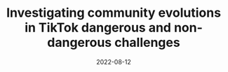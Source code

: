 ---
title: 'Investigating community evolutions in TikTok dangerous and non-dangerous challenges'
collection: publications
permalink: /publication/2022-Journal of Information Science-Investigating-community.md
excerpt: 'G. Bonifazi, S. Cecchini, E. Corradini, L. Giuliani, D. Ursino, L. Virgili'
date: 2022-08-12
venue: 'Journal of Information Science'
link: 'https://doi.org/10.1177/01655515221116519'
location: 'DII, Polytechnic University of Marche'
---